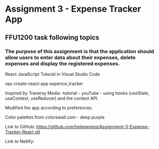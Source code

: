 # Assignment 3 - Expense Tracker App
## FFU1200 task following topics

### The purpose of this assignment is that the application should allow users to enter data about their expenses, delete expenses and display the registered expenses.

React JavaScript Tutorial in Visual Studio Code

npx create-react-app expence_tracker

Inspired by Traversy Media -tutorial - youTube - using hooks (useState, useContext, useReducer) and the context API.

Modified the app according to preferences.

Color palettes from colorswall.com - deep purple

Link to GitHub: https://github.com/heleneness/Assignment-3-Expense-Tracker-React.git

Link to Netlify: 